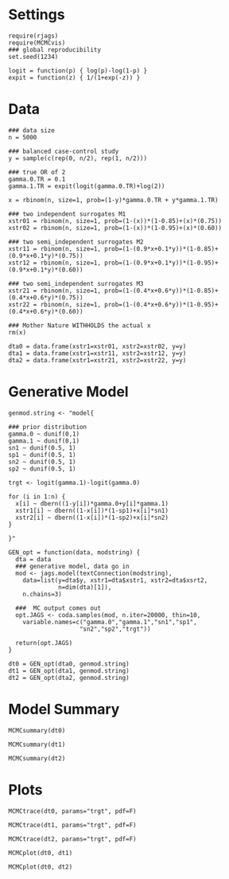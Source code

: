# Settings

    require(rjags)
    require(MCMCvis)
    ### global reproducibility
    set.seed(1234)

    logit = function(p) { log(p)-log(1-p) }
    expit = function(z) { 1/(1+exp(-z)) }

# Data

    ### data size
    n = 5000

    ### balanced case-control study
    y = sample(c(rep(0, n/2), rep(1, n/2)))

    ### true OR of 2
    gamma.0.TR = 0.1
    gamma.1.TR = expit(logit(gamma.0.TR)+log(2))

    x = rbinom(n, size=1, prob=(1-y)*gamma.0.TR + y*gamma.1.TR)

    ### two independent surrogates M1
    xstr01 = rbinom(n, size=1, prob=(1-(x))*(1-0.85)+(x)*(0.75))
    xstr02 = rbinom(n, size=1, prob=(1-(x))*(1-0.95)+(x)*(0.60))

    ### two semi_independent surrogates M2
    xstr11 = rbinom(n, size=1, prob=(1-(0.9*x+0.1*y))*(1-0.85)+(0.9*x+0.1*y)*(0.75))
    xstr12 = rbinom(n, size=1, prob=(1-(0.9*x+0.1*y))*(1-0.95)+(0.9*x+0.1*y)*(0.60))

    ### two semi_independent surrogates M3
    xstr21 = rbinom(n, size=1, prob=(1-(0.4*x+0.6*y))*(1-0.85)+(0.4*x+0.6*y)*(0.75))
    xstr22 = rbinom(n, size=1, prob=(1-(0.4*x+0.6*y))*(1-0.95)+(0.4*x+0.6*y)*(0.60))

    ### Mother Nature WITHHOLDS the actual x
    rm(x)

    dta0 = data.frame(xstr1=xstr01, xstr2=xstr02, y=y) 
    dta1 = data.frame(xstr1=xstr11, xstr2=xstr12, y=y)
    dta2 = data.frame(xstr1=xstr21, xstr2=xstr22, y=y)

# Generative Model

    genmod.string <- "model{
      
    ### prior distribution
    gamma.0 ~ dunif(0,1)
    gamma.1 ~ dunif(0,1)
    sn1 ~ dunif(0.5, 1)
    sp1 ~ dunif(0.5, 1)
    sn2 ~ dunif(0.5, 1)
    sp2 ~ dunif(0.5, 1)

    trgt <- logit(gamma.1)-logit(gamma.0)

    for (i in 1:n) {
      x[i] ~ dbern((1-y[i])*gamma.0+y[i]*gamma.1)
      xstr1[i] ~ dbern((1-x[i])*(1-sp1)+x[i]*sn1)
      xstr2[i] ~ dbern((1-x[i])*(1-sp2)+x[i]*sn2)
    }  

    }" 

    GEN_opt = function(data, modstring) {
      dta = data
      ### generative model, data go in
      mod <- jags.model(textConnection(modstring),
        data=list(y=dta$y, xstr1=dta$xstr1, xstr2=dta$xsrt2,
                  n=dim(dta)[1]),
        n.chains=3)

      ###  MC output comes out
      opt.JAGS <- coda.samples(mod, n.iter=20000, thin=10, 
        variable.names=c("gamma.0","gamma.1","sn1","sp1",
                        "sn2","sp2","trgt"))

      return(opt.JAGS)
    }

    dt0 = GEN_opt(dta0, genmod.string)
    dt1 = GEN_opt(dta1, genmod.string)
    dt2 = GEN_opt(dta2, genmod.string)

# Model Summary

    MCMCsummary(dt0)

    MCMCsummary(dt1)

    MCMCsummary(dt2)

# Plots

    MCMCtrace(dt0, params="trgt", pdf=F)

    MCMCtrace(dt1, params="trgt", pdf=F)

    MCMCtrace(dt2, params="trgt", pdf=F)

    MCMCplot(dt0, dt1)

    MCMCplot(dt0, dt2)
